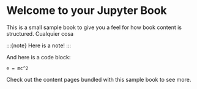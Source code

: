 # Welcome to your Jupyter Book

This is a small sample book to give you a feel for how book content is
structured.
Cualquier cosa

:::{note}
Here is a note!
:::

And here is a code block:

```
e = mc^2
```

Check out the content pages bundled with this sample book to see more.
